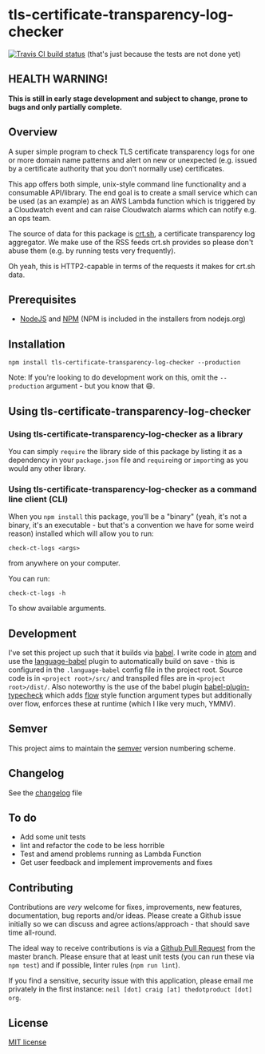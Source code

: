 # tls-certificate-transparency-log-checker

[![Travis CI build status](https://travis-ci.org/neilstuartcraig/tls-certificate-transparency-log-checker.svg)](https://travis-ci.org/neilstuartcraig/tls-certificate-transparency-log-checker) (that's just because the tests are not done yet)

## HEALTH WARNING!
**This is still in early stage development and subject to change, prone to bugs and only partially complete.**

## Overview
A super simple program to check TLS certificate transparency logs for one or more domain name patterns and alert on new or unexpected (e.g. issued by a certificate authority that you don't normally use) certificates.

This app offers both simple, unix-style command line functionality and a consumable API/library. The end goal is to create a small service which can be used (as an example) as an AWS Lambda function which is triggered by a Cloudwatch event and can raise Cloudwatch alarms which can notify e.g. an ops team.

The source of data for this package is [crt.sh](https://crt.sh), a certificate transparency log aggregator. We make use of the RSS feeds crt.sh provides so please don't abuse them (e.g. by running tests very frequently).

Oh yeah, this is HTTP2-capable in terms of the requests it makes for crt.sh data.


## Prerequisites

* [NodeJS](https://nodejs.org/) and [NPM](https://www.npmjs.com/) (NPM is included in the installers from nodejs.org)


## Installation

```
npm install tls-certificate-transparency-log-checker --production
```

Note: If you're looking to do development work on this, omit the `--production` argument - but you know that :smile:.

## Using tls-certificate-transparency-log-checker

### Using tls-certificate-transparency-log-checker as a library
You can simply `require` the library side of this package by listing it as a dependency in your `package.json` file and `require`ing or `import`ing as you would any other library.

### Using tls-certificate-transparency-log-checker as a command line client (CLI)
When you `npm install` this package, you'll be a "binary" (yeah, it's not a binary, it's an executable - but that's a convention we have for some weird reason) installed which will allow you to run:

```
check-ct-logs <args>
```

from anywhere on your computer.

You can run:

```
check-ct-logs -h
```

To show available arguments.


## Development
I've set this project up such that it builds via [babel](https://babeljs.io/). I write code in [atom](https://atom.io/) and use the [language-babel](https://atom.io/packages/language-babel) plugin to automatically build on save - this is configured in the `.language-babel` config file in the project root. Source code is in `<project root>/src/` and transpiled files are in `<project root>/dist/`. Also noteworthy is the use of the babel plugin [babel-plugin-typecheck](https://github.com/codemix/babel-plugin-typecheck) which adds [flow](https://flowtype.org/) style function argument types but additionally over flow, enforces these at runtime (which I like very much, YMMV).


## Semver
This project aims to maintain the [semver](http://semver.org/) version numbering scheme.


## Changelog
See the [changelog](./changelog.md) file


## To do
* Add some unit tests
* lint and refactor the code to be less horrible
* Test and amend problems running as Lambda Function
* Get user feedback and implement improvements and fixes


## Contributing
Contributions are *very* welcome for fixes, improvements, new features, documentation, bug reports and/or ideas. Please create a Github issue initially so we can discuss and agree actions/approach - that should save time all-round.

The ideal way to receive contributions is via a [Github Pull Request](https://help.github.com/articles/using-pull-requests/) from the master branch. Please ensure that at least unit tests (you can run these via `npm test`) and if possible, linter rules (`npm run lint`).

If you find a sensitive, security issue with this application, please email me privately in the first instance: `neil [dot] craig [at] thedotproduct [dot] org`.


## License
[MIT license](./license.md)
